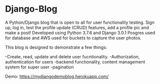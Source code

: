 # Django-Blog
A Python/Django blog that is open to all for user functionality testing. Sign up, log in, test the profile update (CRUD) features, add a profile pic and make a post!
Developed using Python 3.7.6 and Django 3.0.1
Posgres used for database and AWS used for buckets to capture the user photos.

This blog is designed to demonstrate a few things:

-Create, read, update and delete user fucntionality. 
-Authorization, authentication for users
-backend functionality, content management system for super user
-pagination
 
Demo: https://mydjangodemoblog.herokuapp.com/
